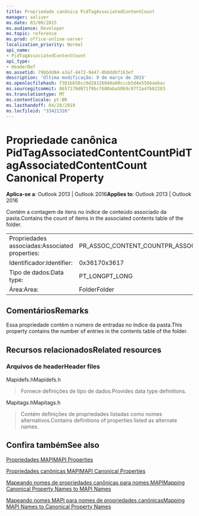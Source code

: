 ```yaml
---
title: Propriedade canônica PidTagAssociatedContentCount
manager: soliver
ms.date: 03/09/2015
ms.audience: Developer
ms.topic: reference
ms.prod: office-online-server
localization_priority: Normal
api_name:
- PidTagAssociatedContentCount
api_type:
- HeaderDef
ms.assetid: 79bbdd84-a3a7-4472-9447-8b0ddbf163ef
description: 'Última modificação: 9 de março de 2015'
ms.openlocfilehash: f301bb50cc0d28126040a80cccb5d4e5566aebac
ms.sourcegitcommit: 8657170d071f9bcf680aba50b9c07f2a4fb82283
ms.translationtype: MT
ms.contentlocale: pt-BR
ms.lasthandoff: 04/28/2019
ms.locfileid: "33421316"
---
```

# <a name="pidtagassociatedcontentcount-canonical-property"></a><span data-ttu-id="013c5-103">Propriedade canônica PidTagAssociatedContentCount</span><span class="sxs-lookup"><span data-stu-id="013c5-103">PidTagAssociatedContentCount Canonical Property</span></span>

  
  
<span data-ttu-id="013c5-104">**Aplica-se a**: Outlook 2013 | Outlook 2016</span><span class="sxs-lookup"><span data-stu-id="013c5-104">**Applies to**: Outlook 2013 | Outlook 2016</span></span> 
  
<span data-ttu-id="013c5-105">Contém a contagem de itens no índice de conteúdo associado da pasta.</span><span class="sxs-lookup"><span data-stu-id="013c5-105">Contains the count of items in the associated contents table of the folder.</span></span>
  
|||
|:-----|:-----|
|<span data-ttu-id="013c5-106">Propriedades associadas:</span><span class="sxs-lookup"><span data-stu-id="013c5-106">Associated properties:</span></span>  <br/> |<span data-ttu-id="013c5-107">PR_ASSOC_CONTENT_COUNT</span><span class="sxs-lookup"><span data-stu-id="013c5-107">PR_ASSOC_CONTENT_COUNT</span></span>  <br/> |
|<span data-ttu-id="013c5-108">Identificador:</span><span class="sxs-lookup"><span data-stu-id="013c5-108">Identifier:</span></span>  <br/> |<span data-ttu-id="013c5-109">0x3617</span><span class="sxs-lookup"><span data-stu-id="013c5-109">0x3617</span></span>  <br/> |
|<span data-ttu-id="013c5-110">Tipo de dados:</span><span class="sxs-lookup"><span data-stu-id="013c5-110">Data type:</span></span>  <br/> |<span data-ttu-id="013c5-111">PT_LONG</span><span class="sxs-lookup"><span data-stu-id="013c5-111">PT_LONG</span></span>  <br/> |
|<span data-ttu-id="013c5-112">Área:</span><span class="sxs-lookup"><span data-stu-id="013c5-112">Area:</span></span>  <br/> |<span data-ttu-id="013c5-113">Folder</span><span class="sxs-lookup"><span data-stu-id="013c5-113">Folder</span></span>  <br/> |
   
## <a name="remarks"></a><span data-ttu-id="013c5-114">Comentários</span><span class="sxs-lookup"><span data-stu-id="013c5-114">Remarks</span></span>

<span data-ttu-id="013c5-115">Essa propriedade contém o número de entradas no índice da pasta.</span><span class="sxs-lookup"><span data-stu-id="013c5-115">This property contains the number of entries in the contents table of the folder.</span></span> 
  
## <a name="related-resources"></a><span data-ttu-id="013c5-116">Recursos relacionados</span><span class="sxs-lookup"><span data-stu-id="013c5-116">Related resources</span></span>

### <a name="header-files"></a><span data-ttu-id="013c5-117">Arquivos de header</span><span class="sxs-lookup"><span data-stu-id="013c5-117">Header files</span></span>

<span data-ttu-id="013c5-118">Mapidefs.h</span><span class="sxs-lookup"><span data-stu-id="013c5-118">Mapidefs.h</span></span>
  
> <span data-ttu-id="013c5-119">Fornece definições de tipo de dados.</span><span class="sxs-lookup"><span data-stu-id="013c5-119">Provides data type definitions.</span></span>
    
<span data-ttu-id="013c5-120">Mapitags.h</span><span class="sxs-lookup"><span data-stu-id="013c5-120">Mapitags.h</span></span>
  
> <span data-ttu-id="013c5-121">Contém definições de propriedades listadas como nomes alternativos.</span><span class="sxs-lookup"><span data-stu-id="013c5-121">Contains definitions of properties listed as alternate names.</span></span>
    
## <a name="see-also"></a><span data-ttu-id="013c5-122">Confira também</span><span class="sxs-lookup"><span data-stu-id="013c5-122">See also</span></span>



[<span data-ttu-id="013c5-123">Propriedades MAPI</span><span class="sxs-lookup"><span data-stu-id="013c5-123">MAPI Properties</span></span>](mapi-properties.md)
  
[<span data-ttu-id="013c5-124">Propriedades canônicas MAPI</span><span class="sxs-lookup"><span data-stu-id="013c5-124">MAPI Canonical Properties</span></span>](mapi-canonical-properties.md)
  
[<span data-ttu-id="013c5-125">Mapeando nomes de propriedades canônicas para nomes MAPI</span><span class="sxs-lookup"><span data-stu-id="013c5-125">Mapping Canonical Property Names to MAPI Names</span></span>](mapping-canonical-property-names-to-mapi-names.md)
  
[<span data-ttu-id="013c5-126">Mapeando nomes MAPI para nomes de propriedades canônicas</span><span class="sxs-lookup"><span data-stu-id="013c5-126">Mapping MAPI Names to Canonical Property Names</span></span>](mapping-mapi-names-to-canonical-property-names.md)

